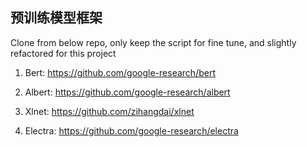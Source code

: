## 预训练模型框架

Clone from below repo, only keep the script for fine tune, and slightly refactored for this project 

1. Bert: https://github.com/google-research/bert

2. Albert: https://github.com/google-research/albert

3. Xlnet: https://github.com/zihangdai/xlnet

4. Electra: https://github.com/google-research/electra